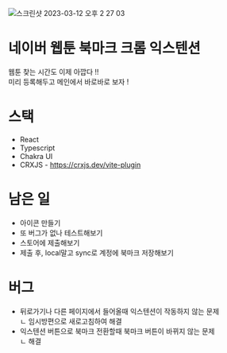 
![스크린샷 2023-03-12 오후 2 27 03](https://user-images.githubusercontent.com/49316060/224526217-d0375891-7860-4731-b5c9-a4e75357ed0a.png)

# 네이버 웹툰 북마크 크롬 익스텐션
웹툰 찾는 시간도 이제 아깝다 !! <br>
미리 등록해두고 메인에서 바로바로 보자 !

# 스택
- React
- Typescript
- Chakra UI
- CRXJS - https://crxjs.dev/vite-plugin

# 남은 일
- 아이콘 만들기
- 또 버그가 없나 테스트해보기
- 스토어에 제출해보기
- 제출 후, local말고 sync로 계정에 북마크 저장해보기

# 버그
- 뒤로가기나 다른 페이지에서 들어올때 익스텐션이 작동하지 않는 문제<br>
ㄴ 임시방편으로 새로고침하여 해결
- 익스텐션 버튼으로 북마크 전환할때 북마크 버튼이 바뀌지 않는 문제<br>
ㄴ 해결
